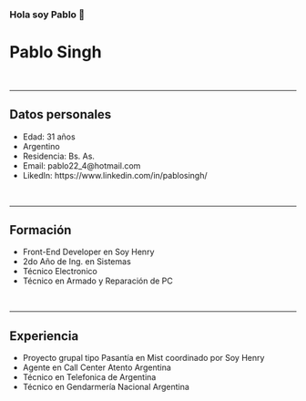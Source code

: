 ### Hola soy Pablo 👋

<!DOCTYPE html>
<html lang="es">
<head>
    <title>Pablo</title>
</head>
<body>
    <h1>Pablo Singh</h1>
    <br><hr>
    <h2>Datos personales</h2>
    <ul>
        <li>Edad: 31 años</li>
        <li>Argentino</li>
        <li>Residencia: Bs. As.</li>
        <li>Email: pablo22_4@hotmail.com</li>
        <li>LikedIn: https://www.linkedin.com/in/pablosingh/</li>
    </ul>
    <br><hr>
    <h2>Formación</h2>
    <ul>
        <li>Front-End Developer en Soy Henry</li>
        <li>2do Año de Ing. en Sistemas</li>
        <li>Técnico Electronico</li>
        <li>Técnico en Armado y Reparación de PC</li>
    </ul>
    <br><hr>
    <h2>Experiencia</h2>
    <ul>
        <li>Proyecto grupal tipo Pasantía en Mist coordinado por Soy Henry</li>
        <li>Agente en Call Center Atento Argentina</li>
        <li>Técnico en Telefonica de Argentina</li>
        <li>Técnico en Gendarmería Nacional Argentina</li>
    </ul>
</body>
</html>

<!--
Here are some ideas to get you started:

- 🔭 I’m currently working on ...
- 🌱 I’m currently learning ...
- 👯 I’m looking to collaborate on ...
- 🤔 I’m looking for help with ...
- 💬 Ask me about ...
- 📫 How to reach me: ...
- 😄 Pronouns: ...
- ⚡ Fun fact: ...
-->
